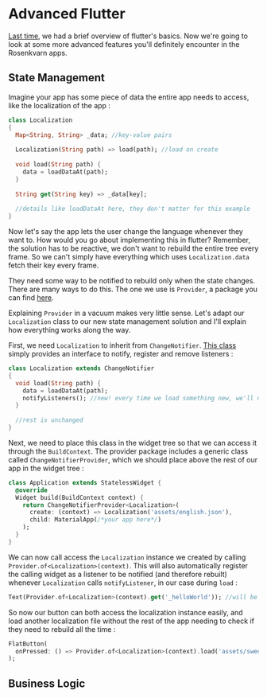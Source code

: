 # Advanced Flutter

[Last time](flutter_basics.md), we had a brief overview of flutter's basics. Now we're going to look at some more advanced features you'll definitely encounter in the Rosenkvarn apps.

## State Management

Imagine your app has some piece of data the entire app needs to access, like the localization of the app :

```dart
class Localization
{
  Map<String, String> _data; //key-value pairs
  
  Localization(String path) => load(path); //load on create
  
  void load(String path) {
    data = loadDataAt(path);
  }
  
  String get(String key) => _data[key];
  
  //details like loadDataAt here, they don't matter for this example
}
```

Now let's say the app lets the user change the language whenever they want to. How would you go about implementing this in flutter?
Remember, the solution has to be reactive, we don't want to rebuild the entire tree every frame. So we can't simply have everything which uses `Localization.data` fetch their key every frame. 

They need some way to be notified to rebuild only when the state changes. There are many ways to do this. The one we use is `Provider`, a package you can find [here](https://pub.dev/packages/provider).

Explaining `Provider` in a vacuum makes very little sense. Let's adapt our `Localization` class to our new state management solution and I'll explain how everything works along the way.

First, we need `Localization` to inherit from `ChangeNotifier`. [This class](https://api.flutter.dev/flutter/foundation/ChangeNotifier-class.html) simply provides an interface to notify, register and remove listeners :

```dart
class Localization extends ChangeNotifier
{
  void load(String path) {
    data = loadDataAt(path);
    notifyListeners(); //new! every time we load something new, we'll notify all our listeners
  }
  
  //rest is unchanged
}
```

Next, we need to place this class in the widget tree so that we can access it through the `BuildContext`. The provider package includes a generic class called `ChangeNotifierProvider`, which we should place above the rest of our app in the widget tree :

```dart
class Application extends StatelessWidget {
  @override
  Widget build(BuildContext context) {
    return ChangeNotifierProvider<Localization>(
      create: (context) => Localization('assets/english.json'),
      child: MaterialApp(/*your app here*/)
    );
  }
}
```

We can now call access the `Localization` instance we created by calling `Provider.of<Localization>(context)`. This will also automatically register the calling widget as a listener to be notified (and therefore rebuilt) whenever `Localization` calls `notifyListener`, in our case during `load` :

```dart
Text(Provider.of<Localization>(context).get('_helloWorld')); //will be rebuilt on Localization's notifyListener
```

So now our button can both access the localization instance easily, and load another localization file without the rest of the app needing to check if they need to rebuild all the time :

```dart
FlatButton(
  onPressed: () => Provider.of<Localization>(context).load('assets/swedish.json')
);
```

## Business Logic
